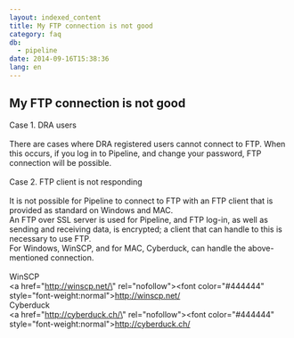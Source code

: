 ```yaml
---
layout: indexed_content
title: My FTP connection is not good
category: faq
db:
  - pipeline
date: 2014-09-16T15:38:36
lang: en
---
```


## My FTP connection is not good

Case 1. DRA users<br><br>There are cases where DRA registered users cannot connect to FTP. When this occurs, if you log in to Pipeline, and change your password, FTP connection will be possible.<br><br>Case 2. FTP client is not responding<br><br>It is not possible for Pipeline to connect to FTP with an FTP client that is provided as standard on Windows and MAC.<br>An FTP over SSL server is used for Pipeline, and FTP log-in, as well as sending and receiving data, is encrypted; a client that can handle to this is necessary to use FTP.<br>For Windows, WinSCP, and for MAC, Cyberduck, can handle the above-mentioned connection.<br><br>WinSCP<br><a href=\"http://winscp.net/\" rel=\"nofollow\"><font color=\"#444444\" style=\"font-weight:normal\">http://winscp.net/</font></a><br>Cyberduck<br><a href=\"http://cyberduck.ch/\" rel=\"nofollow\"><font color=\"#444444\" style=\"font-weight:normal\">http://cyberduck.ch/</font></a><br>